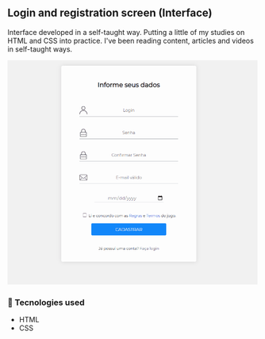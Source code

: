 ## Login and registration screen (Interface)
Interface developed in a self-taught way. Putting a little of my studies on HTML and CSS into practice.
I've been reading content, articles and videos in self-taught ways.

<div align="center">
        <img src="assets/images/demogif.gif"
        alt="demo-register-end-login">
</div>

### 🚀 Tecnologies used
- HTML
- CSS
